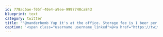 ```yaml
---
id: 778ac5ae-f05f-40e4-a9ee-9997740ca843
blueprint: text
category: twitter
title: "'@manderbomb Yup it's at the office. Storage fee is 1 beer per week (no AGD!) +@mattashwood"
caption: '<span class="username username_linked">@<a href="https://twitter.com/manderbomb" title="Amanda">manderbomb</a></span> Yup it''s at the office. Storage fee is 1 beer per week (no AGD!) +<span class="username username_linked">@<a href="https://twitter.com/mattashwood" title="Matt Ashwood">mattashwood</a></span>'
---
```


